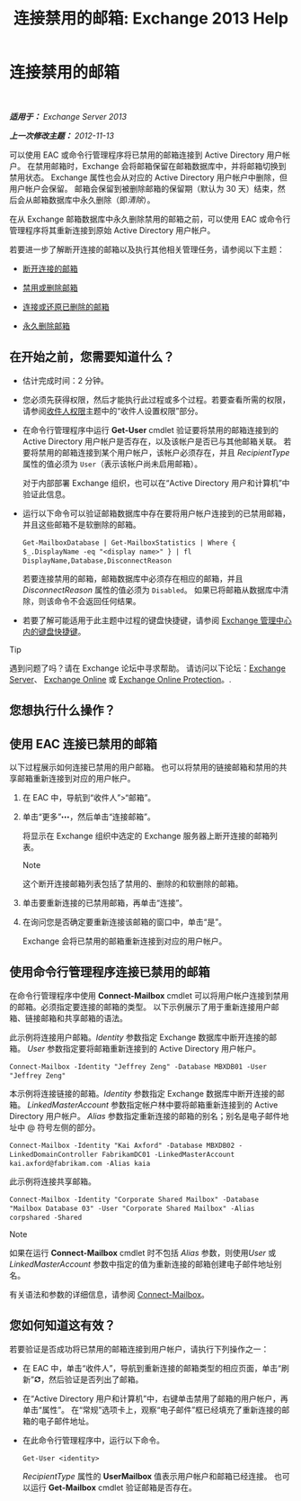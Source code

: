 ﻿---
title: '连接禁用的邮箱: Exchange 2013 Help'
TOCTitle: 连接禁用的邮箱
ms:assetid: a8abd399-75fd-4ee2-b2e4-634b55e4f79f
ms:mtpsurl: https://technet.microsoft.com/zh-cn/library/JJ863439(v=EXCHG.150)
ms:contentKeyID: 50556631
ms.date: 01/11/2018
mtps_version: v=EXCHG.150
ms.translationtype: HT
---

# 连接禁用的邮箱

 

_**适用于：** Exchange Server 2013_

_**上一次修改主题：** 2012-11-13_

可以使用 EAC 或命令行管理程序将已禁用的邮箱连接到 Active Directory 用户帐户。 在禁用邮箱时，Exchange 会将邮箱保留在邮箱数据库中，并将邮箱切换到禁用状态。 Exchange 属性也会从对应的 Active Directory 用户帐户中删除，但用户帐户会保留。 邮箱会保留到被删除邮箱的保留期（默认为 30 天）结束，然后会从邮箱数据库中永久删除（即*清除*）。

在从 Exchange 邮箱数据库中永久删除禁用的邮箱之前，可以使用 EAC 或命令行管理程序将其重新连接到原始 Active Directory 用户帐户。

若要进一步了解断开连接的邮箱以及执行其他相关管理任务，请参阅以下主题：

  - [断开连接的邮箱](disconnected-mailboxes-exchange-2013-help.md)

  - [禁用或删除邮箱](disable-or-delete-a-mailbox-exchange-2013-help.md)

  - [连接或还原已删除的邮箱](connect-or-restore-a-deleted-mailbox-exchange-2013-help.md)

  - [永久删除邮箱](permanently-delete-a-mailbox-exchange-2013-help.md)

## 在开始之前，您需要知道什么？

  - 估计完成时间：2 分钟。

  - 您必须先获得权限，然后才能执行此过程或多个过程。若要查看所需的权限，请参阅[收件人权限](recipients-permissions-exchange-2013-help.md)主题中的“收件人设置权限”部分。

  - 在命令行管理程序中运行 **Get-User** cmdlet 验证要将禁用的邮箱连接到的 Active Directory 用户帐户是否存在，以及该帐户是否已与其他邮箱关联。 若要将禁用的邮箱连接到某个用户帐户，该帐户必须存在，并且 *RecipientType* 属性的值必须为 `User`（表示该帐户尚未启用邮箱）。
    
    对于内部部署 Exchange 组织，也可以在“Active Directory 用户和计算机”中验证此信息。

  - 运行以下命令可以验证邮箱数据库中存在要将用户帐户连接到的已禁用邮箱，并且这些邮箱不是软删除的邮箱。
    
        Get-MailboxDatabase | Get-MailboxStatistics | Where { $_.DisplayName -eq "<display name>" } | fl DisplayName,Database,DisconnectReason
    
    若要连接禁用的邮箱，邮箱数据库中必须存在相应的邮箱，并且 *DisconnectReason* 属性的值必须为 `Disabled`。 如果已将邮箱从数据库中清除，则该命令不会返回任何结果。

  - 若要了解可能适用于此主题中过程的键盘快捷键，请参阅 [Exchange 管理中心内的键盘快捷键](keyboard-shortcuts-in-the-exchange-admin-center-exchange-online-protection-help.md)。

> [!tip]
> 遇到问题了吗？请在 Exchange 论坛中寻求帮助。 请访问以下论坛：<a href="https://go.microsoft.com/fwlink/p/?linkid=60612">Exchange Server</a>、 <a href="https://go.microsoft.com/fwlink/p/?linkid=267542">Exchange Online</a> 或 <a href="https://go.microsoft.com/fwlink/p/?linkid=285351">Exchange Online Protection</a>。.


## 您想执行什么操作？

## 使用 EAC 连接已禁用的邮箱

以下过程展示如何连接已禁用的用户邮箱。 也可以将禁用的链接邮箱和禁用的共享邮箱重新连接到对应的用户帐户。

1.  在 EAC 中，导航到“收件人”\>“邮箱”。

2.  单击“更多”![更多选项图标](images/JJ150550.5381819e-3b21-4873-8714-e9b956290b28(EXCHG.150).gif "更多选项图标")，然后单击“连接邮箱”。
    
    将显示在 Exchange 组织中选定的 Exchange 服务器上断开连接的邮箱列表。
    
    > [!NOTE]
    > 这个断开连接邮箱列表包括了禁用的、删除的和软删除的邮箱。


3.  单击要重新连接的已禁用邮箱，再单击“连接”。

4.  在询问您是否确定要重新连接该邮箱的窗口中，单击“是”。
    
    Exchange 会将已禁用的邮箱重新连接到对应的用户帐户。

## 使用命令行管理程序连接已禁用的邮箱

在命令行管理程序中使用 **Connect-Mailbox** cmdlet 可以将用户帐户连接到禁用的邮箱。必须指定要连接的邮箱的类型。 以下示例展示了用于重新连接用户邮箱、链接邮箱和共享邮箱的语法。

此示例将连接用户邮箱。*Identity* 参数指定 Exchange 数据库中断开连接的邮箱。 *User* 参数指定要将邮箱重新连接到的 Active Directory 用户帐户。

    Connect-Mailbox -Identity "Jeffrey Zeng" -Database MBXDB01 -User "Jeffrey Zeng"

本示例将连接链接的邮箱。*Identity* 参数指定 Exchange 数据库中断开连接的邮箱。 *LinkedMasterAccount* 参数指定帐户林中要将邮箱重新连接到的 Active Directory 用户帐户。 *Alias* 参数指定重新连接的邮箱的别名；别名是电子邮件地址中 @ 符号左侧的部分。

    Connect-Mailbox -Identity "Kai Axford" -Database MBXDB02 -LinkedDomainController FabrikamDC01 -LinkedMasterAccount kai.axford@fabrikam.com -Alias kaia

此示例将连接共享邮箱。

    Connect-Mailbox -Identity "Corporate Shared Mailbox" -Database "Mailbox Database 03" -User "Corporate Shared Mailbox" -Alias corpshared -Shared

> [!NOTE]
> 如果在运行 <strong>Connect-Mailbox</strong> cmdlet 时不包括 <em>Alias</em> 参数，则使用<em>User</em> 或 <em>LinkedMasterAccount</em> 参数中指定的值为重新连接的邮箱创建电子邮件地址别名。


有关语法和参数的详细信息，请参阅 [Connect-Mailbox](https://technet.microsoft.com/zh-cn/library/aa997878\(v=exchg.150\))。

## 您如何知道这有效？

若要验证是否成功将已禁用的邮箱连接到用户帐户，请执行下列操作之一：

  - 在 EAC 中，单击“收件人”，导航到重新连接的邮箱类型的相应页面，单击“刷新”![刷新图标](images/Dd353189.85f271ca-32a4-426c-842a-d2172567099d(EXCHG.150).gif "刷新图标")，然后验证是否列出了邮箱。

  - 在“Active Directory 用户和计算机”中，右键单击禁用了邮箱的用户帐户，再单击“属性”。 在“常规”选项卡上，观察“电子邮件”框已经填充了重新连接的邮箱的电子邮件地址。

  - 在此命令行管理程序中，运行以下命令。
    
        Get-User <identity>
    
    *RecipientType* 属性的 **UserMailbox** 值表示用户帐户和邮箱已经连接。 也可以运行 **Get-Mailbox** cmdlet 验证邮箱是否存在。

